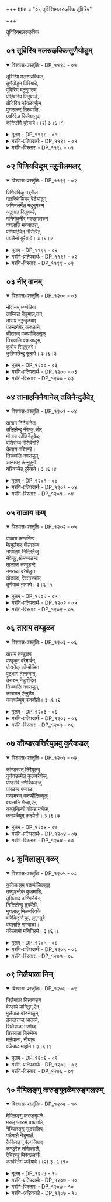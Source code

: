 +++
title = "०६ तूविरियमलरुऴक्कि तूविरिय"

+++

तूविरियमलरुऴक्कि

## ०१ तूविरिय मलरुऴक्कित्तुणैयोडुम्

<details open><summary>विश्वास-प्रस्तुतिः - DP_११९८ - ०१</summary>

तूविरिय मलरुऴक्कित्  
तुणैयोडुम् पिरियादे,  
पूविरिय मदुनुगरुम्  
पॊऱिवरिय सिऱुवण्डे,  
तीविरिय मऱैवळर्क्कुम्  
पुगऴाळर् तिरुवालि,  
एवरिवॆञ् जिलैयाऩुक्  
कॆऩ्ऩिलैमै युरैयाये। (२) ३।६।१
</details>

<details><summary>मूलम् - DP_११९८ - ०१</summary>

तूविरिय मलरुऴक्कित्  
तुणैयोडुम् पिरियादे,  
पूविरिय मदुनुगरुम्  
पॊऱिवरिय सिऱुवण्डे,  
तीविरिय मऱैवळर्क्कुम्  
पुगऴाळर् तिरुवालि,  
एवरिवॆञ् जिलैयाऩुक्  
कॆऩ्ऩिलैमै युरैयाये। (२) ३।६।१
</details>

<details><summary>गरणि-प्रतिपदार्थः - DP_११९८ - ०१</summary>

तू = रॆक्कॆगळु, विरिय = बिरियुवन्तॆ, मलर् = हूविनल्लि, उऴक्कि = आटवाडुत्ता, तुणैयोडुम् = जॊतॆगातियॊडनॆ \(सङ्गातियॊडनॆ\), पिरियादे = बेर्पडदन्तॆ, पूविरिय = हूगळु बिरिदाग, मदु = मधुवन्नु, नुहरुम् = कुडियुत्तिरुव, पॊऱि वरिय = चुक्कॆगळु रेखॆगळु – इवुगळिन्द शोभिसुव, शिऱुवण्डे = चिक्कदुम्बिये, ती = अग्नियु, विरिय = विस्तरिसि बॆळगुवन्तॆ, मऱै= वैदिक मर्यादॆगळन्नु, वळर् क्कूम् = वृद्धिगॊळिसुव, पुहऴ् आळर् = कीर्तिवन्तर, तिरु आलि = तिरुवालि क्षेत्रद, ए = बाणगळन्नु तॊडिसिद, वरि = अन्दवाद, वॆम् = क्रूरवाद, शिलैयानुक्कू = बिल्लिनवनिगॆ, ऎन् = नन्न, निलैमै = परिस्थितियन्नु, उरैयाये = हेळलारॆया? \(हेळुवॆयल्लवे?\) 
</details>

<details><summary>गरणि-विस्तारः - DP_११९८ - ०१</summary>

रॆक्कॆगळु बिरियुवन्तॆ हूविनल्लि आटवाडुत्ता, सङ्गातियॊडनॆ बेर्पडदन्तॆ इरुत्ता, हूगळु बिरिदाग \(अरळिदाग\) मधुवन्नु कुडियुत्तिरुव चुक्कॆगळु रेखॆगळिन्द शोभिसुव चिक्कदुम्बिये, अग्नियु विस्तरिसि बॆळगुवन्तॆ वैदिक मर्यादॆगळन्नु वृद्धिगॊळिसुव कीर्तिवन्तर तिरुवालिक्षेत्रद क्रूरवाद बाणगळन्नु तॊडिसिद अन्दवाद बिल्लिनवनिगॆ नन्न परिस्थितियन्नु हेळुवॆयल्लवे? 

भक्तिभावगळु हलवु. अवुगळल्लि सति-पतिय भाववू ऒन्दु. आत्मने सति, परमात्मने पति. पतियिन्द सतियु ऎन्दिगू अगलबारदु. पतियॊन्दिगॆ सेरिकॊण्डिरबेकु. आगले परमशान्ति. पतियिन्द बेर्पट्ट सतिगॆ तन्न पतियन्नु हेगादरू माडि कॊळ्ळबेकॆन्दु सतत प्रयत्न माडि अदन्नु साधिसिकॊळ्ळबेकु. इदु तत्त्व. 

ईग आळ्वाररु विरहियागिरुव हॆण्णु. तन्न विरहवेदनॆयन्नु सहिसलारदवळु. सुखवागि, निश्चिन्तॆयागि कालकळॆयुत्तिरुव दुम्बिदम्पतिगळन्नु कण्डु, तन्न शोचनीयवाद परिस्थितियन्नु तन्न पतियाद भगवन्तनल्लि निवेदिसुवन्तॆ आ दुम्बिगळिगॆ इल्लि हेळिकॊळ्ळुत्ताळॆ. दुम्बिगळु अवळ सङ्कटवन्नु तिळिदुकॊळ्ळबल्लवे? ऒन्दु वेळॆ, हागॆ तिळियितॆम्ब विषयवन्नु भगवन्तनल्लि अरिकॆमाडबल्लवे? भगवन्तनन्नु अवु सेरबल्लवे? ई विषयगळन्नु कुरितु अवळिगॆ योचनॆये बरुवुदिल्ल. दुम्बिगळु हूगळल्लि मकरन्दवन्नु पानमाडतक्कवु. हूगळिरुव कडॆगॆ, मकरन्दविरुव कडॆगॆ अवु होगुत्तिरुत्तवॆ. भगवन्तनु बाडदॆ इरुव परिमळभरितवाद हारवन्नु धरिसिरुववनु. अर्चामूर्तियाद भगवन्तनिगू हूविन सरगळिन्द अलङ्करिसिरुत्तारॆ. दुम्बिगळु आ हूगळ मेलॆ कुळितु, गुय् गुट्टुत्तिरुवुदे भगवन्तनल्लि अवु माडुव निवेदन\! 

आळ्वाररु हेळुत्तारॆ- ओ पुट्ट दुम्बिये, नीनु ऒण्टियल्ल, निन्न सङ्गातियॊडनॆ कूडिकॊण्डिद्दी. नीविब्बरू मैमरॆतु आनन्ददिन्द आटवाडुत्तिद्दीरि. नीवु कलॆतिरुव स्थळवो\! ऎष्टु रम्यवादद्दु\! अन्दवाद, परिमळवू मकरन्दवू तुम्बिरुव हूविनल्लि\! निम्म आनन्दक्कॆ मितियुण्टे? निम्म ई हाराटदल्लि आनन्दानुभवदल्लि, निम्म सुन्दरवाद पुट्टरॆक्कॆगळु हरिदु होदीतॆम्ब भयवू निमगिल्लवल्ल\! हूगळु अरळुत्तिरलु, अवुगळल्लिन मधुवन्नु कुडिदु नलियुत्तिरुविरि. 

ओ पुट्टदुम्बिये, नन्न स्थितियन्नु नोडि. अदॆष्टु शोचनीयवागिदॆ\! नानु ऒण्टिगळागिद्देनॆ. नन्न जॊतॆगारनाद नन्न पति \(नन्न नल्ल\) नन्नन्नु अगलि होगिद्दानॆ. नल्लनल्लि ननगॆ हेळतीरदष्टु गाढवाद प्रेम. ई विषयवन्नु अवनु अरितिद्दानो इल्लवो काणॆ. ननगॆ विरह वेदनॆ सहिसलारदष्टागिदॆ. ऎष्टु काल हीगॆ सङ्कटपडुत्तिरुवुदु? नन्न ई निलुमॆयन्नु नीनु नन्न नल्लनाद भगवन्तनल्लि निवेदिसि, ननगॆ सहायमाडुवॆया? 

भगवन्तनु परमकृपाळु, दिट. अवनल्लि नम्म दुःखसङ्कटगळन्नु ऒब्बॊब्बनू नेरवागिये निवेदिसिकॊळ्ळबहुदु. भगवन्तनिगॆ अतिसमीपवर्तियागि बहळ बेकागिरुववरॊब्बरु भक्तर विषयवागि सिफारसु माडिदरॆन्दरॆ, अदरिन्द भक्तनिगॆ बहु बेग ऒत्तासॆ दॊरॆयुवुदु. हीगॆ, भगवन्तनल्लि ऎल्ल चेतनर विषयवागियू कृपॆदोरॆन्दु निवेदिसिकॊळ्ळबल्लवळु – स्वामिय नित्यानुपायिनियागि, अवन वक्षस्थलवासियागिरुव श्रीदेविये. दयास्वरूपळे आकॆ\! दुम्बिय रूपदल्लि हूविनल्लि ईग आळ्वाररिगॆ काणबरुत्तिद्दाळो हेगो – इल्लि श्रीवैष्णव तत्त्ववॊन्दन्नु प्रकटगॊळिसिदन्तॆ तोरुत्तदॆ.
</details>

## ०२ पिणियविऴुम् नऱुनीलमलर्

<details open><summary>विश्वास-प्रस्तुतिः - DP_११९९ - ०२</summary>

पिणियविऴु नऱुनील  
मलर्क्किऴियप् पॆडैयोडुम्,  
अणिमलर्मेल् मदुनुगरुम्  
अऱुगाल सिऱुवण्डे,  
मणिगॆऴुनीर् मरुङ्गलरुम्  
वयलालि मणवाळऩ्,  
पणियऱियेऩ् नीसॆऩ्ऱॆऩ्  
पयलैनो युरैयाये। ३।६।२
</details>

<details><summary>मूलम् - DP_११९९ - ०२</summary>

पिणियविऴु नऱुनील  
मलर्क्किऴियप् पॆडैयोडुम्,  
अणिमलर्मेल् मदुनुगरुम्  
अऱुगाल सिऱुवण्डे,  
मणिगॆऴुनीर् मरुङ्गलरुम्  
वयलालि मणवाळऩ्,  
पणियऱियेऩ् नीसॆऩ्ऱॆऩ्  
पयलैनो युरैयाये। ३।६।२
</details>

<details><summary>गरणि-प्रतिपदार्थः - DP_११९९ - ०२</summary>

पिणि = बन्धनवु \(कट्टुगळु\), अविऴुम् = सडिलवागुत्तिरुव \(बिच्चुत्तिरुव\), नऱु = परिमळ तुम्बिद, नीलमलर् = नैदिलॆ हूवु, किऴिय = हरिदुहोगुवन्तॆ, पॆडैयोडुम् = निन्न सङ्गातियॊडनॆ, अणि = सुन्दरवाद, मलर् मेल् = आ हूविन मेलॆ, मदुनुहरुम् = मधुपान माडुव, अऱुकाल = आरु कालुगळ, शिऱुवण्डे = पुट्ट दुम्बिये, मणि = सुन्दरवाद, कऴुनीर् = कॆन्दावरॆ हूगळु \(कन्नैदिलॆ हूगळु\) मरुङ्गु = मग्गुलल्लिये, अलरुम् = अरळुव, वयल् = बयलु \(गद्दॆ\)गळुळ्ळ, आलि = तिरुवालिक्षेत्रद, मणवाळन् = दिव्यसुन्दरनाद स्वामिय, पणि = कार्यगळन्नु, अऱियेन् = तिळियदवळागिद्देनॆ, नी शॆन्ऱु = नीनु होगि, ऎन् = नन्न, पयलै = अगलिकॆय, नोय् = सङ्कटवन्नु, उरैयाये = हेळुवॆया? 
</details>

<details><summary>गरणि-विस्तारः - DP_११९९ - ०२</summary>

कट्टुगळु सडिलवागुत्तिरुव परिमळभरितवाद नैदिलॆय हूहरिदु होगुवन्तॆ निन्न सङ्गातियॊडनॆ आ सुन्दरवाद हूविनमेलॆ \(ऎरगि\) मधुपानमाडुव आरु कालुगळ पुट्टदुम्बिये, सुन्दरवाद कॆन्दावरॆहूगळु मग्गुलल्लिये अरळुवन्थ बयलुगळुळ्ळ तिरुवालिक्षेत्रद दिव्यसुन्दरनाद स्वामिय कार्यगळन्नु तिळियदवळागिद्देनॆ नीनु होगि, नन्न अगलिकॆय सङ्कटवन्नु हेळुवॆया? 

हिन्दिन तिरुमॊऴियल्लि भगवन्तनु तम्म अन्तरङ्गवन्नु तानागिये बन्दु प्रवेशिसिदनॆन्दू, अल्लिन्द अवनन्नु होगगॊडॆनॆन्दू आळ्वाररु हॆम्मॆयिन्द हेळिकॊण्डरष्टॆ. ई तिरुमॊऴियल्लि आळ्वाररु तन्न स्वामियिन्द अगलिकॆय सङ्कटवन्नु हेळिकॊळ्ळुत्तिद्दारॆ. भगवन्तनु आळ्वारर अन्तरङ्गवन्नु प्रवेशिसि, क्षणिकवागि अल्लिद्दन्तॆ नटिसि, आशॆयन्नू उत्साहवन्नू कॆरळिसि, अल्लिन्द मायवादनल्ल\! इदॆये आळ्वाररु अर्थमाडिकॊळ्ळलागद अवन कॆलस? भगवन्तनिगू तमगू परिचितनादवनॊब्बन सहायवॊदगि बन्दरॆ तम्म आशॆ नॆरवेरुवुदॆन्दु आळ्वाररु योचिसिरबेकु. इदु सहजवादद्दे. अदक्कागि परिशुद्धस्वभावद पुट्टदुम्बियन्नु आरिसिकॊण्डिद्दारॆ.

आळ्वाररु हेळुत्तारॆ- ओ पुट्टदुम्बिये, नीनु निन्न सङ्गातियॊडनॆ आटवाडुवुदक्कॆ ईगले बिरियुत्तिरुव मकरन्द तुम्बिरुव नैदिलॆयन्नु आरिसिकॊडिद्दीयल्ल. निन्न जॊतॆगारळॊडनॆ अदन्नु हॊक्कु मैमरॆतुमनबन्दन्तॆ आटवाडुत्ता, मधुपानमाडुत्ता आनन्ददिन्द कालकळॆयुत्तिद्दी. निन्न ई सन्तोषदल्लि निन्न सुत्तमुत्त इरुववर सङ्कटद अरिवु निनगॆ हेगॆ आगबेकु. निन्न सन्तोषद आटदल्लि नैदिलॆय हूवु हरिदुहोगुवुदु. अदर अन्द कॆडुवुदु. ई विषयवू निन्न मनस्सिगॆ बरुवुदिल्ल. नीनिरुव नैदिलॆय बयलु तिरुवालिक्षेत्रक्कॆ सेरिद्दु. आ मग्गुलल्ले कॆन्दावरॆय बयलू इदॆ. नैदिलॆयू कॆन्दावरॆयू जॊतॆजॊतॆयागि इल्लि अरळुत्तवॆ\! इदु अस्वाभाविकविरबहुदु. आदरॆ इल्लि नॆलसिरुव भगवन्तन कृपावैशिष्ट्यदिन्द हीगॆल्ला नडॆयुत्तदॆ. दिव्यसुन्दरनाद नन्न स्वामिय कार्यभारवन्नागलि, अवन सामर्थ्यवन्नागलि अरितुकॊळ्ळलारॆ. ननगॆ तिळिदिरुवुदॆन्दरॆ, अवनु नन्निन्द ईग अगलि होगिद्दानॆ. अगलिकॆय सङ्कटवन्नु नानु सहिसलारॆ. नीनादरो ऎरडु रॆक्कॆगळन्नू आरु कालुगळन्नू उळ्ळ पुट्टप्राणि. ऎल्लिगॆ बेकॆन्दरॆ अल्लिगॆ बहुबेग होगि सेरबल्लॆ. परिशुद्धवाद मधुवन्नु पानमाडुत्तले नीनु जीविसिरुवुदु. आद्दरिन्द नीनु भगवन्तन बळिगॆ होगि बरलु शक्त. नन्न विरहवेदनॆयन्नु भगवन्तनल्लि अरिकॆमाडि, ननगॆ उपकारियागुवॆया?
</details>

## ०३ नीर् वानम्

<details open><summary>विश्वास-प्रस्तुतिः - DP_१२०० - ०३</summary>

नीर्वाऩम् मण्णॆरिगा  
लाय्निऩ्ऱ नॆडुमाल्,तऩ्  
ताराय नऱुन्दुळवम्  
पॆरुन्दगैयॆऱ् करुळाऩे,  
सीरारुम् वळर्प्पॊऴिल्सूऴ्  
तिरुवालि वयल्वाऴुम्,  
कूर्वाय सिऱुगुरुगे।  
कुऱिप्पऱिन्दु कूऱाये। ३।६।३
</details>

<details><summary>मूलम् - DP_१२०० - ०३</summary>

नीर्वाऩम् मण्णॆरिगा  
लाय्निऩ्ऱ नॆडुमाल्,तऩ्  
ताराय नऱुन्दुळवम्  
पॆरुन्दगैयॆऱ् करुळाऩे,  
सीरारुम् वळर्प्पॊऴिल्सूऴ्  
तिरुवालि वयल्वाऴुम्,  
कूर्वाय सिऱुगुरुगे।  
कुऱिप्पऱिन्दु कूऱाये। ३।६।३
</details>

<details><summary>गरणि-प्रतिपदार्थः - DP_१२०० - ०३</summary>

नीर् = नीरु, वानम् = बानु, मण् = मण्णु, ऎरि = अग्नि, काल् = वायु, आय् = आगि, निन्ऱ = इरुव, नॆडुमाल् = सर्वेश्वरनु, तन् = तन्न, तार् आय = मालॆयागिरुव, नऱु = परिमळतुम्बिद, तुळवम् = तुलसियन्नु, पॊरुम् = होलुव, तहैयेऱ् कु = गुणवुळ्ळवरिगॆ \(स्वभावदवरिगॆ\), अरुळाने = कृपॆ माडनल्ल, शीर् = सिरि, आरुम् = तुम्बिरुव, वळर् = बॆळॆयुत्तिरुव, पॊऴिल् = शूऴ् = तोपुगळिम्द सुत्तुवरिदिरुव, तिरुवालि = तिरुवालिक्षेत्रद, वयल् = बयलुगळल्लि, वाळुम् = बाळुव, कूर् वाय = मॊनचाद बायुळ्ळ, शिऱु कुरुहे = चिक्कहद्दे, कुऱुप्पु = गुरियन्नु \(मार्गवन्नु\) अऱन्दु = अरितु, कूऱाये = हेळुवॆया? 
</details>

<details><summary>गरणि-विस्तारः - DP_१२०० - ०३</summary>

नीरु, बानु, मण्णु, बॆङ्कि, गाळि आगिरुव सर्वेश्वरनु तन्न हारवागिरुव परिमळ तुम्बिद तुलसियन्नु होलुव स्वभाव \(गुण\)वुळ्ळवरिगॆ कृपॆमाडनल्ल. सिरितुम्बि बॆळॆयुत्तिरुव तोपुगळिन्द सुत्तुवरिदिरुव तिरुवालिक्षेत्रद बयलुगळल्लि बाळुव \(वासिसुव\) मॊनचाद बायुळ्ळ चिक्कहद्दे गुरियन्नु \(मार्गवन्नु\) तिळिदु हेळुवॆया? 

हिन्दिन ऎरडु पाशुरगळल्लि दुम्बियन्नु आरिसिकॊळ्ळलागित्तु. ई पाशुरदल्लि हद्दन्नु आरिसलागिदॆ. ऎल्ल हक्किगळिगिन्तलू हद्दु बहळ ऎत्तरक्कॆ हारबल्लदु. अल्लि सुत्ताडुत्तले नॆलद मेलॆ तन्न गुरियाद आहारवन्नु कण्डुकॊळ्ळबल्लदु. अदर कण्णु अष्टु सूक्ष्म. अष्टु चुरुकु, गुरि कण्णिगॆ बिद्दितो इल्लवो, रॆप्पॆ हॊडॆयुवुदरॊळगॆ, अल्लिन्द अदर मेलॆ ऎरगि अदन्नु ऎत्तिकॊण्डु होगि बिडुत्तदॆ. हद्दिन कॊक्कु बहळ मॊनचागि बागिरुत्तदॆ. तिरुवालिक्षेत्ररल्लिरुव ई हद्दु बरिय हॊट्टॆ हॊरॆयुव स्वार्थियल्ल. अदक्कॆ परोपकार बुद्धियिदॆ. आर्तर सङ्कटवन्नु हरिसु ऎन्दु अदक्कॆ करॆ. 

आळ्वाररु हेळुत्तार्‍ऎ- ओ चिक्क हद्दे, नीरु, नॆल, बॆङ्कि, गाळि, बानु ऎम्ब पञ्चभूतगळु भगवन्तन रूपगळे. आ पञ्चभूतगळिन्दले इडिय सृष्टियू आगिरुवुदु. सर्वेश्वरनागि भगवन्तनु सृष्टिय ऎल्ल वस्तुगळिगू निर्वाहकनु. ऎन्दिगू बाडदॆ इरुव परिमळ तुम्बिद तुलसिय हारवन्नु अवनु धरिसिद्दानॆ. अवन हारदल्लिरुव तुलसिगॆ समानवाद शुद्धतॆ मत्तु परिमळ पूर्णवाद गुणस्वभावगळन्नुळ्ळवरु अनेकरिद्दारॆ. अवरॆल्लरू परमभक्तरु. अवरॆल्लरू भगान्तन तिरुवडिगळन्नु सदा आश्रयिसिद्दारॆ. हारद तुलसियन्तॆ स्वामियु अवरन्नु धरिसलु, भरिसलु, योग्यरु अवरु. अवरल्लि स्वामियु कृपॆदोरबेडवे? भगवन्तन मनस्सिनल्लि अन्थवर विषयदल्लि, नन्न विषयदल्लि, एनिदॆयो? नन्न अन्तरङ्गदिन्द अगलि होद स्वामि मत्तॆ अल्लिगॆ बन्दु सेरुवनो इल्लवो? इदे नन्न शङ्कॆ. हद्दे, नीनु नन्न गुरि \(लक्ष्य\)याद नन्न स्वामिय बळिसारि, अवन मनस्सन्नु अरितुकॊण्डु बन्दु, ननगॆ तिळिसि उपकारियागलारॆया?
</details>

## ०४ तानाहनिनैयानेल् तन्निनैन्दुडैवेऱ्

<details open><summary>विश्वास-प्रस्तुतिः - DP_१२०१ - ०४</summary>

ताऩाग निऩैयाऩेल्  
तऩ्ऩिऩैन्दु नैवेऱ्कु,ओर्  
मीऩाय कॊडिनॆडुवेळ्  
वलिसॆय्य मॆलिवेऩो?  
तेऩ्वाय वरिवण्डे।  
तिरुवालि नगराळुम्,  
आऩायऱ् कॆऩ्ऩुऱुनो  
यऱियच्चॆऩ् ऱुरैयाये। ३।६।४
</details>

<details><summary>मूलम् - DP_१२०१ - ०४</summary>

ताऩाग निऩैयाऩेल्  
तऩ्ऩिऩैन्दु नैवेऱ्कु,ओर्  
मीऩाय कॊडिनॆडुवेळ्  
वलिसॆय्य मॆलिवेऩो?  
तेऩ्वाय वरिवण्डे।  
तिरुवालि नगराळुम्,  
आऩायऱ् कॆऩ्ऩुऱुनो  
यऱियच्चॆऩ् ऱुरैयाये। ३।६।४
</details>

<details><summary>गरणि-प्रतिपदार्थः - DP_१२०१ - ०४</summary>

तान् आह = तानागिये, निनैयान् = \(नन्नन्नु\) स्मरिसिकॊळ्ळदिद्दरू सह, तन् निनैन्दु = तन्नन्ने \(अवनन्नु\) स्मरिसिकॊण्डु, नैवेऱ् कु = नवॆदु होगुत्तिरुव नन्नन्नु, ओर् मीनाय कॊडि नॆडुवेळ् = साटियिल्लद मीनन्नु ध्वजवागि उळ्ळवनु, वलिशॆय्य = हिंसिसलु, मॆलिवेनो= नानु कृशवागुत्तिरुवॆनल्ल, तेन् वाय = मधुवन्नु बायल्लि उळ्ल, एरि = \(चुक्कॆगळु गॆरॆगळिन्द कूडिद\) सुन्दरवाद, वण्डे = दुम्बिये, तिरुवालि नहर् = तिरुवालि क्षेत्रवन्नु, आळुम् = आळुव, आन् आयऱ् कु = गॊवळपुरुषनिगॆ \(गोपालकृष्णनिगॆ\), ऎन् = नन्न, उऱु = अपरिमितवाद, नोय् = यातनॆयन्नु, अऱिय = तिळियुवन्तॆ, शॆन्ऱु = होगि, उरैयाये = हेळुवॆया? 
</details>

<details><summary>गरणि-विस्तारः - DP_१२०१ - ०४</summary>

तानागिये नन्नन्नु स्मरिसदिद्दरू सह अवनन्ने स्मरिसुत्ता नवॆयुत्तिरुव नन्नन्नु साटियिल्लद मीनन्नु ध्वजवागि उळ्ळ मन्मथनु हिंसिसुवुदरिन्द नानु कृशळागुत्तिरुवॆनल्ल\! जेनिन बायुळ्ळ सुन्दरवाद दुम्बिये, तिरुवालिक्षेत्रद ऒडॆयनाद गोवळपुरुषनिगॆ नन्न सहिसलारद यातनॆयु अर्थवागुवन्तॆ होगि हेळुवॆया? 

ई पाशुरदल्लि मत्तॆ दुम्बिगे बन्तु आह्वान\! दुम्बि जेनु बायुळ्ळद्दु. बायि मधुरवादरॆ, मातू मधुरवे अल्लवे? 

आळ्वाररु हेळुत्तारॆ- ओ दुम्बिये, भगवन्तनु नन्नन्नु पूर्तियागि मरॆतुबिडबहुदु. नन्नन्नु मनस्सिगॆहच्चिकॊळ्ळदॆये इरबहुदु. नानादरो अवनन्नु ऎडॆबिडदॆ नॆनॆयुत्ता नवॆयुत्तिद्देनॆ. बडकलागिरुव नन्नन्नु मीनध्वजनाद मन्मथनू नोयिसबहुदे? इन्नू हॆच्चागि नन्नन्नु नवॆसबहुदे? नानु बाडिबळलुत्तिद्देनल्ल\! नीनु जेनु बायुळ्ळद्दु. निन्न जेनिनन्थ मातिनिन्द भगवन्तनल्लि सहिसलारद नन्न सङ्कटवन्नु तिळियहेळुवॆया? अवन मनस्सु करगुवन्तॆ अवनु नन्नल्लि कनिकरगॊळ्ळुवन्तॆ हेळुवॆया?
</details>

## ०५ वाळाय कण्

<details open><summary>विश्वास-प्रस्तुतिः - DP_१२०२ - ०५</summary>

वाळाय कण्बऩिप्प  
मॆऩ्मुलैगळ् पॊऩ्ऩरुम्ब  
नाणाळुम् निऩ्ऩिऩैन्दु  
नैवेऱ्कु,ओमण्णळन्द  
ताळाळा तण्गुडन्दै  
नगराळा वरैयॆडुत्त  
तोळाळा, ऎऩ्ऱऩक्कोर्  
तुणैयाळ ऩागाये। ३।६।५
</details>

<details><summary>मूलम् - DP_१२०२ - ०५</summary>

वाळाय कण्बऩिप्प  
मॆऩ्मुलैगळ् पॊऩ्ऩरुम्ब  
नाणाळुम् निऩ्ऩिऩैन्दु  
नैवेऱ्कु,ओमण्णळन्द  
ताळाळा तण्गुडन्दै  
नगराळा वरैयॆडुत्त  
तोळाळा, ऎऩ्ऱऩक्कोर्  
तुणैयाळ ऩागाये। ३।६।५
</details>

<details><summary>गरणि-प्रतिपदार्थः - DP_१२०२ - ०५</summary>

वाळ् आय = तेजस्सिनिन्द कूडिद, कण् = कण्णुगळु, पनिप्प = नीरन्नु सुरिसलु, मॆल् मुलैहळ् = मृदुवाद मॊलॆगळु, पॊन् = कब्बिणद, अरुम्ब = मॊग्गुगळागलु, नाळ् नाळुम् = दिनदिनवू, निन् = निन्नन्नु, निनैन्दु = नॆनॆयुत्ता \(नॆनॆदु\), नैवेऱ् कु = कृशवागिरुववळिगॆ, ओ मण् अळन्द ताळ् आळा = ओ \(लोकगळन्नु\) भूलोकवन्नु अळॆद कालुगळुळ्ळवने, तण् = तम्पाद, कुडन्दैनहर् आळा = कुम्भकोणक्षेत्रद ऒडॆयने, वरै = बॆट्टवन्नु, ऎडुत्त = ऎत्तिद, तोळ् आळा = तोळुगळुळ्ळवने, ऎन् तनक्कु = ननगॆ, तुणैयाळन् = जॊतॆगार \(सङ्गाति\), आहाये = आगबारदे \(आगुवुदिल्लवल्ल\). 
</details>

<details><summary>गरणि-विस्तारः - DP_१२०२ - ०५</summary>

ओ नॆलवन्नु अळॆदुकॊण्ड कालुगळुळ्ळवने, तम्पाद कुम्भकोणक्षेत्रदल्लि नॆलसिरुववने, बॆट्टवन्नॆत्तिद तोळुगळुळ्ळवने, तेजस्सिनिन्द कूडिद नन्न कण्णुगळु नीरन्नु सुरिसुत्तिरलु, मृदुवाद नन्न मॊलॆगळु कब्बिणद मॊग्गिनन्तॆ भारवागलु, दिनदिनवू निन्नन्नु नॆनॆयुत्ता नन्न देहवॆल्ल कृशवागुत्तिरलु, ननगॆ सङ्गातियागि नीनु आगबारदे? 

ई पाशुरदल्लि आळ्वाररु भगवन्तनन्नु नेरवागिये कूगि करॆयुत्तिद्दारॆ. मध्यवर्तियाद दुम्बियन्नो हद्दन्नो बळसिकॊण्डिल्ल. हॆण्णागि, ऎळॆयप्रायदवळागि, ऒण्टिगळागि, विरहियागि, तानु अनुभविसुत्तिरुव मानसिक मत्तु दैहिकवाद बवणॆगळन्नु नेरवागि भगवन्तनल्लि अरिकॆ माडिकॊळ्ळुत्तिद्दारॆ. 

“नॆलवन्नळॆदुकॊण्ड कालुगळुळ्ळवने” – वामननागि बन्दु, मूरडि नॆलवन्नु बलियिन्द दानवागि पडॆदु, त्रिविक्रमनागि बॆळॆदु, अदन्नळॆदुकॊण्ड अद्भुत साहसि – भगवन्त – “त्रिविक्रम”. 

“कुम्भकोणक्षेत्रद ऒडॆयने” – ऎष्टु अनुभविसिदरू तृप्तियन्नुण्टुमाडदन्थ, ऎडॆबिडदॆ ऎन्दॆन्दिगू अनुभविसुत्तिरबेकॆम्ब आशॆयन्नु हुट्टिसुव परमाकर्षक – स्वामि – “आराममदु”.

“बॆट्टवन्नॆत्तिद तोळुगळुळ्ल्वने” – देवेन्द्रन कडुकोपद परिणामवाद सततवाद बिरुसुमळॆयिन्द गोवळरन्नू गोवुगळन्नू रक्षिसुवुदक्कागि गोवर्धनगिरियन्ने कॊडॆयन्तॆ ऎत्तिहिडिद अद्भुतकारि गोवर्धनगिरिधारि- “बालकृष्ण”. 

तन्न प्रियतमनाद पतिय हॆसरन्नु हिडिदु सम्बोधिसदिरुवुदू, केळिदरू हॆसरन्नु हेळुवुदक्कॆ सङ्कोचपडुवुदू, हॆसरु अर्थवागुवन्थ पर्यायवाद मातुगळिन्द अदन्नु हेळुवुदू नम्म नाडिन साध्वियर रीति. ई पाशुरद सतिगॆ तन्न नल्लनन्नु “त्रिविक्रमा” ’आरावमदु”, “कृष्ण” – ऎन्दु मुन्तागि प्रीतियिन्द कूगि करॆयुवुदक्कॆ बहळ आशॆ. आदरॆ, तन्न सतित्वद मर्यादॆयन्नु बिट्टु कॊडुवुदु साध्यवे? 

आळ्वाररु \(सतियागि\) हेळुत्तारॆ-

स्वामी, नन्न तेजःपूर्णवाद कण्णुगळिन्द निन्नन्नु चॆन्नागि नोडि आनन्दिसलु आगुत्तिल्ल. अवुगळ तुम्ब कण्णीरु तुम्बि हरियुत्तिदॆ. मृदुवाद नन्न मॊलॆगळु ईग कब्बिणद मॊग्गुगळागि भारवागिवॆ. निन्नन्नु पडॆदुकॊळ्ळबेकॆम्ब आशॆयिन्द नानु माडुत्तिरुव ऎडॆबिडद स्मरणॆयिन्द नन्न देह कृशिसिहोगिदॆ. ऒण्टिगळागि विरहियागिरुव नन्नल्लि कनिकरिसि नीनु नन्न सङ्गातियागबारदे? आगलारॆया?
</details>

## ०६ ताराय तण्डुळव

<details open><summary>विश्वास-प्रस्तुतिः - DP_१२०३ - ०६</summary>

ताराय तण्डुळव  
वण्डुऴुद वरैमार्बऩ्,  
पोराऩैक् कॊम्बॊचित्त  
पुट्भाग ऩॆऩ्ऩम्माऩ्,  
तेरारुम् नॆडुवीदित्  
तिरुवालि नगराळुम्,  
कारायऩ् ऎऩ्ऩुडैय  
कऩवळैयुम् कवर्वाऩो। ३।६।६
</details>

<details><summary>मूलम् - DP_१२०३ - ०६</summary>

ताराय तण्डुळव  
वण्डुऴुद वरैमार्बऩ्,  
पोराऩैक् कॊम्बॊचित्त  
पुट्भाग ऩॆऩ्ऩम्माऩ्,  
तेरारुम् नॆडुवीदित्  
तिरुवालि नगराळुम्,  
कारायऩ् ऎऩ्ऩुडैय  
कऩवळैयुम् कवर्वाऩो। ३।६।६
</details>

<details><summary>गरणि-प्रतिपदार्थः - DP_१२०३ - ०६</summary>

तार् = हार, आय = आगिरुव, तण् = तम्पाद, तुळवम् = तुलसियन्नु, वण्डु = दुम्बिगळु, उऴुद = तुळिदाडुवन्थ, वरै = बॆट्टदष्टु दॊड्ड, मार् बन् = ऎदॆयुळ्ळवनु, पोर् = होराटद, आनै = आनॆय, कॊम्बु = दन्तवन्नु, ऒशित्त = मुर्दुहाकिद, पुळ् पाहन् = पक्षिवाहननु, ऎन् अम्मान् = नन्न स्वामियू, तेर् = रथदल्लि, आरुम् = सुन्दररागि कुळितु, नॆडुवीदि = हिरिमॆयुळ्ळ बीदिगळल्लि, तिरु आलि नहर् = तिरुवालिक्षेत्रवन्नु, आळुम् = आळुव \(ऒडॆतन माडुव\), कार् आयन् = कार्मुगिलिन बण्णद गोवळनु, ऎन् उडैय = नन्न, कनवळैयुम् = चिन्नद बळॆयन्नु, कवर् वानो= अपहरिसुवनो? 
</details>

<details><summary>गरणि-विस्तारः - DP_१२०३ - ०६</summary>

हारवागिरुव तम्पाद तुलसियन्नु दुम्बिगळु तुळिदाडुवन्थ दॊड्ड ऎदॆयुळ्ळवनाद, होराडलु बन्द आनॆय दन्तवन्नु मुरिदुहाकिदवनाद, पक्षिवाहननाद, नन्न स्वामियाद, रथदल्लि सुन्दरवागि कुळितु हिरिमॆयुळ्ळ बीदिगळल्लि सञ्चरिसुत्ता तिरुवालिक्षेत्रवन्नु आळुववनाद, कार्मुगिलिन बण्णद गोवळनु नन्न चिन्नद बळॆयन्नु अपहरिसुवनो? 

भगवन्तनु कण्ठदल्लि धरिसिरुव तुलसिय हारदल्लि तुम्बितुळुकुत्तिरुव मधुवन्नु कुडियलु तवकदिन्द दुम्बिगळु ऒन्दु कडॆयिन्द मत्तॊन्दॆ कडॆगॆ नुग्गि तुळिदाडुत्ता हरिदाडुत्ता इरुवुदर परिणामवागि अवन विशालवाद ऎदॆयॆल्ला मधुविन कॆसरायितन्तॆ\! स्वामिय हृदयवु मृदुमधुरवायितॆन्नबहुदे? अल्लिन्द कृपाप्रवाहवु समृद्धियागि हरिदु बरुवुदु ऎन्नबहुदे? 

कंसन आज्ञॆयन्तॆ कुवलयापीडवॆम्ब मद्दानॆयु कोपदिन्द नुग्गि बन्दाग, कृष्णनु अदर दन्तवन्ने मुरिदुकॊण्डु, अदरिन्दले आ आनॆयन्नु कॊन्दु हाकिदनु. 

गरुडपक्षिगॆ पक्षिराजनॆन्नुत्तारॆ. भगवन्तनिगॆ गरुडनु वाहननागि सेवॆ सल्लिसुत्तानॆ. आद्दरिन्द, भगवन्त पक्षिवाहन.

तिरुवालिक्षेत्रदल्लि स्वामिय उत्सव मूर्तियन्नु अन्दवागि अलङ्करिसिरुव रथदल्लि कुळ्ळिरिसि, सुन्दरवागि शृङ्गरिसि, बीदिबीदिगळल्लि रथवन्नु ऎळॆयुत्ता मॆरवणिगॆ माडि जन हर्षिसुत्तारॆ. वेदपारङ्गतरू सात्विकरू आद विप्रोत्तमरिरुव, भक्तशिरोमणिगळिरुव आ बीदिगळु हिरिमॆयुळ्ळवे. 

श्रीकृष्णनागि अवतरिसिदाग, भगवन्तनु, नन्दगोकुलदल्लि बॆळॆयुत्ता इरुवाग, गोपियरन्नु कीटलॆ माडुत्तिद्द हागॆये, आळ्वाररु तावू ऒब्ब गोपियॆम्बन्तॆ भाविसिकॊण्डु, तम्म चिन्नद कैबळॆयन्नु बलवन्तदिन्द कसिदुकॊण्डु होगुव सोगिनल्लि, तम्म कैयन्नु हिडियबरुवनो, अवन हस्तस्पर्श आग तमगागुवुदो, ऎन्दु आशॆयन्नु व्यक्तपडिसुत्तिद्दारॆ.
</details>

## ०७ कॊण्डरवत्तिरैयुलवु कुरैकडल्

<details open><summary>विश्वास-प्रस्तुतिः - DP_१२०४ - ०७</summary>

कॊण्डरवत् तिरैयुलवु  
कुरैगडल्मेल् कुलवरैबोल्,  
पण्डरवि ऩणैक्किडन्दु  
पारळन्द पण्बाळा,  
वण्डमरुम् वळर्प्पॊऴिल्सूऴ्  
वयलालि मैन्दा,ऎऩ्  
कण्डुयिल्नी कॊण्डाय्क्कॆऩ्  
कऩवळैयुम् कडवेऩो। ३।६।७
</details>

<details><summary>मूलम् - DP_१२०४ - ०७</summary>

कॊण्डरवत् तिरैयुलवु  
कुरैगडल्मेल् कुलवरैबोल्,  
पण्डरवि ऩणैक्किडन्दु  
पारळन्द पण्बाळा,  
वण्डमरुम् वळर्प्पॊऴिल्सूऴ्  
वयलालि मैन्दा,ऎऩ्  
कण्डुयिल्नी कॊण्डाय्क्कॆऩ्  
कऩवळैयुम् कडवेऩो। ३।६।७
</details>

<details><summary>गरणि-प्रतिपदार्थः - DP_१२०४ - ०७</summary>

अरवम् = अब्बरिसुव, तिरै = अलॆगळु, उलवु = हॊरळुत्तिरुव, कुरै = विशालवाद, कडल् मेल् = कडलमेलॆ, कॊण्डु = मनस्सुमादि, कुलवरै पोल् = कुलपर्वतदन्तॆ, वण्डु = हिन्दॆ ऒन्दु कालदल्लि, अरवु = हाविन, इन् = इनिदाद, अणै = हासुगॆयल्लि, किडन्दु = पवडिसि, पार् = भूमियन्नु, अळन्द = अळॆद, पण् बु आळा = विशिष्ट स्वभावदवनिगॆ वण्डु = दुम्बिगळु, अमरुम् = सेरिकॊण्डिरुव, वळर् = बॆळॆयुत्तिरुव, पॊऴिल् शूऴ् = तोपुगळिन्द सुत्तुवरिदिरुव, वयल् = गद्दॆ बयलुगळ, आलि = तिरुवालि क्षेत्रद, मैन्दा = ऒडॆयने, ऎन् = नन्न, कनम् वळैयुम् = चिन्नद कैबळॆयन्नू, कडवेनो = कळॆदुकॊळ्ळबयसुवॆनो? 
</details>

<details><summary>गरणि-विस्तारः - DP_१२०४ - ०७</summary>

हिन्दॆ ऒन्दु कालदल्लि, अब्बरिसि हॊरळुत्तिरुव अलॆगळुळ्ल विशालवाद कडल मेलॆ, सङ्कल्पमादि, कुलपर्वतदन्तॆ हाविनहाविन हासुगॆयल्लि पवडिसिदवने, भूमियन्नु अळॆद विशिष्टस्वभावदवने, दुम्बिगळु मुसुरिकॊण्डु बॆळॆयुत्तिरुव तोपुगळिन्द सुत्तुवरिदिरुव गद्दॆ बयलुगळ तिरुवालिक्षेत्रद ऒडॆयने, नन्न कण्णिन निद्दॆयन्नुकळॆद निनगॆ नन्न चिन्नद बळॆयन्नू कळॆदुकॊळ्ळबयसुवॆनो?

पाशुरद प्रारम्भद चित्र महाप्रळयद नन्तरद भगवन्तन निर्लिप्तस्वभाववन्नु हेळुवुदु. अवनु त्रिविक्रमनागि बॆळॆदु तोरिसिद्दु भूमियन्नॆल्ला तन्न ऒन्दे हॆज्जॆयिन्द अळॆदुकॊण्डद्दु. तिरुवालिक्षेत्रवन्नु सुन्दरवागियू आकर्षकवागियू माडुवुदक्कागिये अल्लि अर्चास्वरूपनागि नॆलॆगॊण्डद्दु.

तानु विरहियाद सतियॆन्दु भाविसिकॊण्ड आळ्वारर मेलॆ भगवन्तनु बीरिद प्रभावद फलवे अवर कण्णिगॆनिद्दॆ हत्तदन्तॆ, अवर निद्दॆयन्नु कसिदुकॊण्डद्दु. ईग, अवळ \(आळ्वारर\) चिन्नद कैबळॆयन्नु याव सम्मोहनदिन्दलू स्वामियु कसिदुकॊण्डु होगुवुदक्कॆ साध्यवे इल्लदॆ आगिदॆ. अवळु \(आळ्वाररु\) सदा जाग्रतरागिये कादुकॊण्डे इरुवळु. स्वामिय दर्शनवायितो इल्लवो अवन तिरुवडिगळन्नु आ क्षणवे होगि भद्रवागि हिडिदुकॊण्डु बिडुवळु. मत्तॆ तप्पिसिकॊळ्ळुवुदक्कॆ अवकाशकॊडुवुदे इल्ल.
</details>

## ०८ कुयिलालुम् वळर्

<details open><summary>विश्वास-प्रस्तुतिः - DP_१२०५ - ०८</summary>

कुयिलालुम् वळर्प्पॊऴिल्सूऴ्  
तण्गुडन्दैक् कुडमाडि,  
तुयिलाद कण्णिणैयेऩ्  
निऩ्ऩिऩैन्दु तुयर्वेऩो,  
मुयलालु मिळमदिक्के  
वळैयिऴन्देऱ्कु, इदुनडुवे  
वयलालि मणवाळा।  
कॊळ्वायो मणिनिऱमे। ३।६।८
</details>

<details><summary>मूलम् - DP_१२०५ - ०८</summary>

कुयिलालुम् वळर्प्पॊऴिल्सूऴ्  
तण्गुडन्दैक् कुडमाडि,  
तुयिलाद कण्णिणैयेऩ्  
निऩ्ऩिऩैन्दु तुयर्वेऩो,  
मुयलालु मिळमदिक्के  
वळैयिऴन्देऱ्कु, इदुनडुवे  
वयलालि मणवाळा।  
कॊळ्वायो मणिनिऱमे। ३।६।८
</details>

<details><summary>गरणि-प्रतिपदार्थः - DP_१२०५ - ०८</summary>

कुयिल् आलुम् = कोगिलॆगळु आटवाडुव, वळर् = बॆळॆयुत्तिरुव, पॊऴिल् शूऴ् = तोपुगळिन्द सुत्तुवरिद, तण् कुडन्दै = तम्पाद कुम्भकोणद, कुडम् आडी = कॊडद कुणितवाडुववने, तुयिलाद = निद्रिसद, कण् इणैयेन् = जोडिकण्णुगळन्नुळ्ळवळागिद्देनॆ, निन् निनैन्दु = निन्नन्नु नॆनॆदु, तुयिल् वेनो = निद्रिसुवॆने, मुयल् = मॊलगळु, आलुम् = आटवाडुव, इळमदिक्के = बालचन्द्रनिगे, वळै = बळॆयन्नु, इऴन्देऱ् कु = कळॆदुकॊण्ड ननगॆ, इदु नडुवे =ई दुःख\(सङ्कट\)द नडुवॆ, वयल् आलि मणवाळा = गद्दॆगळ \(बयलुगळ\) तिरुवालिक्षेत्रदनाथने, मणि निऱमे = सॊबगिन मैबण्णवन्नू, कॊळ् वायो = कसिदुकॊण्डुबिडुवॆयो\! 
</details>

<details><summary>गरणि-विस्तारः - DP_१२०५ - ०८</summary>

कोगिलॆगळु आडुव बॆळॆयुत्तिरुव तोपुगळिन्द सुत्तुवरिद तम्पाद कुम्भकोणद कॊडद कुणितवाडुववने नानु निद्दॆ ताकद जोडि कण्णुगळन्नुळवळागिद्देनॆ. निन्नन्नु नॆनॆनॆनॆदु नानु निद्रिसबल्लॆने? मॊलगळु आडुव बालचन्द्रनिगे नन्न बळॆयन्नु कळॆदुकॊण्डिद्देनॆ. ई दुःख \(सङ्कट\)द नडुवॆ गद्दॆगळ बयलिन तिरुवालिक्षेत्रद स्वामिये, नन्न सॊबगिन मैबण्णवन्नू कसिदुकॊळ्ळुवॆयो? 

प्रकृतिरम्यनाद कुम्भकोण क्षेत्रदल्लि ’आरावमदु’ ऎम्ब हॆसरिनिन्द शोभिसुववनु भगवन्त. अवने कॊडद कुणितदल्लि निपुणनागिद्द श्रीकृष्णनू.

ऒन्दु लक्ष्यवन्ने ऎडॆबिडदॆ चिन्तिसुत्तिद्दरॆ, निद्दॆ हत्तुवुदिल्ल. आळ्वाररिगॆ भगवन्तनन्ने चिन्तिसुत्ता बन्दद्दु निद्दॆयिल्लद जाग्रतस्थिति. 

विरहिगॆ कॆलवु वस्तुगळु अहित. बॆळदिङ्गळु अन्थाद्दु ऒन्दु. बालचन्द्रन ऎळॆय बॆळदिङ्गळे विरहिगॆ कण्टकवागि, अवळु कृशवागि, अवळ बळॆगळु कैयिन्द कळचिबिद्दु होदवन्तॆ. 

नल्लनाद भगवन्तनु तन्नन्नु सेरलिल्लवल्ल ऎम्ब सङ्कटदिन्द अवळ \(आळ्वारर\) मैसॊबगू हाळायितु मैबिळिचिकॊण्डितु. 

आळ्वाररु हेळुत्तारॆ- स्वामी देहाभिमानद विषयदल्लि नन्नदु ऎम्बुदु ऒन्दॊन्दागि कळचि होयितु. नीनु कृपॆमाडि अवुगळन्नु कसिदुकॊण्डु बिट्टॆ. कडॆयदागिद्द नन्न मैबण्णवू होयितल्ल\!

’नन्नदु’ ऎम्बुदु पूर्तियागि होदरल्लवे भगवन्तनिगॆ योग्यवस्तुवागुवुदु\!
</details>

## ०९ निलैयाळा निन्

<details open><summary>विश्वास-प्रस्तुतिः - DP_१२०६ - ०९</summary>

निलैयाळा निऩ्वणङ्ग  
वेण्डाये यागिऩुम्,ऎऩ्  
मुलैयाळ वॊरुनाळुऩ्  
ऩकलत्ताल् आळाये,  
सिलैयाळा मरमॆय्द  
तिऱलाळा तिरुमॆय्य  
मलैयाळा, नीयाळ  
वळैयाळ माट्टोमे। ३।६।९
</details>

<details><summary>मूलम् - DP_१२०६ - ०९</summary>

निलैयाळा निऩ्वणङ्ग  
वेण्डाये यागिऩुम्,ऎऩ्  
मुलैयाळ वॊरुनाळुऩ्  
ऩकलत्ताल् आळाये,  
सिलैयाळा मरमॆय्द  
तिऱलाळा तिरुमॆय्य  
मलैयाळा, नीयाळ  
वळैयाळ माट्टोमे। ३।६।९
</details>

<details><summary>गरणि-प्रतिपदार्थः - DP_१२०६ - ०९</summary>

निलै आळा = शाश्वतने, निन् = निन्नन्नु, वणङ्ग = नमस्करिसॆन्दु, वेण्डाये आहिलुम् = इच्छिसदिद्दरू, ऎन् = नन्न, मुलैयाळ = मॊलॆगळ मेलॆ ऒडॆतन नडॆसलु, ऒरुनाळ् = ऒन्दु सलवादरू, उन् = निन्न, अहलत्ताल् = वक्षदॊन्दिगॆ, आळाय् = सेरिसिकॊळ्ळुवुदिल्लवल्लवे, शिलै आळा = बिल्गारने, मरम् ऎय्द तिऱलाळा = मरगळन्नु मुरिद समर्थने, तिरुमॆय्यमलै आळा = तिरुमॆय् बॆट्टक्षेत्रद ऒडॆयने, नी आळ = निन्न सेवकळ, वळै आळमाट्टोमे = बळॆयन्नु कैयल्लि उळिसिकॊळ्ळलारॆवल्ल\! 
</details>

<details><summary>गरणि-विस्तारः - DP_१२०६ - ०९</summary>

शाश्वतने, निन्नन्नु नमस्करिसॆन्दु नीनु इच्छिसदिद्दरू नन्न मॊलॆगळ मेलॆ ऒन्दु सल ऒडॆतन नडॆसलु ऒन्दु सलवादरू निन्न वक्षदॊन्दिगॆ सेरिसिकॊळ्ळुवुदिल्लवल्ल\! बिल्गारने, मरगळन्नु मुरिद समर्थने, तिरुमॆय् बॆट्ट क्षेत्रद ऒडॆयने, निन्न सेवकळ बळॆयन्नु कैयल्लि उळिसिकॊळ्ळलारॆनल्ल\! 

सतियागि आळ्वाररु हेळुत्तारॆ- शाश्वतवाद परमपदक्कॆ ऒडॆयनु नीनु. निन्न पादसेवॆयल्लि नानु तॊडगबेकॆन्दु नीनु इच्छिसुवुदिल्ल. आदरूसह, नानु निन्न सेवॆयन्नु बिडदॆ माडुत्तिद्देनॆ. ननगॆ सङ्कट तरुत्तिरुव नन्न मॊलॆगळन्नु ऒन्दु सल मात्रवे निन्न ऎदॆगॆ सेरिसिकॊळ्ळलारॆया? निन्न दिव्यालिङ्गिनदिन्द ननगॆ तृप्तितरलारॆया? बिल्गारनु नीनु. ऒन्दे बाणदिन्द एळुताळॆय मरगळन्नु छिद्रमाडिद परमसमर्थनु. तिरुमॆय् बॆट्टदल्लि सत्येश्वरनागि नॆलसिरुववनु. निन्नन्नु कुरितु नॆनॆनॆनॆदु नन्न कैबळॆगळु कळचिबीळुत्तिवॆयल्ल\! नन्नन्नु ई सङ्कटदिन्द पारुमाडलारॆया?
</details>

## १० मैयिलङ्गु करुङ्गुवळैमरुङ्गलरुम्

<details open><summary>विश्वास-प्रस्तुतिः - DP_१२०७ - १०</summary>

मैयिलङ्गु करुङ्गुवळै  
मरुङ्गलरुम् वयलालि,  
नॆय्यिलङ्गु सुडराऴिप्  
पडैयाऩै नॆडुमालै,  
कैयिलङ्गु वेल्गलियऩ्  
कण्डुरैत्त तमिऴ्मालै,  
ऐयिरण्डु मिवैवल्लार्क्  
करुविऩैग ळडैयावे। (२) ३।६।१०
</details>

<details><summary>मूलम् - DP_१२०७ - १०</summary>

मैयिलङ्गु करुङ्गुवळै  
मरुङ्गलरुम् वयलालि,  
नॆय्यिलङ्गु सुडराऴिप्  
पडैयाऩै नॆडुमालै,  
कैयिलङ्गु वेल्गलियऩ्  
कण्डुरैत्त तमिऴ्मालै,  
ऐयिरण्डु मिवैवल्लार्क्  
करुविऩैग ळडैयावे। (२) ३।६।१०
</details>

<details><summary>गरणि-प्रतिपदार्थः - DP_१२०७ - १०</summary>

मै = काडिगॆयन्तॆ, इलङ्गु = बॆळगुव, करुकुवळै = कन्नैदिलॆय, मरुङ्गु = मग्गुलल्लि, अलरुम् = विकसिसुव, वयल् = गद्दॆबयलुगळ, आलि = तिरुवालिक्षेत्रदल्लि, नॆय् = तुप्पदिन्द, इलङ्गु = बॆळगुव, शुडर् आऴि = चक्रवॆम्ब, पडैयानै = आयुधदवनन्नु, नॆडुमालै = सर्वेश्वरनन्नु, कै = कैयल्लि, इलङ्गु = बॆळगुव, वेल् = वेलायुधवुळ्ळ, कलियन् = कलियनु, कण्डु = कण्णारकण्डु, उरैत्त = विवरिसिद \(हेळिद\), तमिळ् मालै = तमिळिन पाशुर मालॆगळु, इवैऐ इरण्डुम् = हत्तन्नू, वल्लार् कु = बल्लवरिगॆ, अरुविनैहळ् = महापापगळु, अडैयावे = सेरुवुदिल्ल.
</details>

<details><summary>गरणि-विस्तारः - DP_१२०७ - १०</summary>

कादिगॆयन्तॆ बॆळगुव कन्नैदिलॆय मग्गुलल्ले अरळुव गद्दॆ बयलुगळ तिरुवालिक्षेत्रदल्लि तुप्पदिन्द हॊळॆयुव चक्रायुधधारियन्नु, सर्वेश्वरनन्नु कैयल्लि शोभिसुव वेलायुधवुळ्ळ कलियनु कण्णार कण्डु विवरिसि हेळिद ई हत्तु तमिळु पाशुरमालॆयन्नु बल्लवरिगॆ कडुपापगळु अण्टुवुदिल्ल. 

तिरुवालिक्षेत्रदल्लि प्रकृतिरम्यवाद कन्नैदिलॆय बयलुगळिवॆ. अवुगळ मग्गुलल्ले हसुरुगद्दॆगळ बयलुगळिवॆ. सुन्दरवाद प्रकृतिय नडुवॆ चक्रायुधधारियाद सर्वेश्वरनु विराजिसुत्तिद्दानॆ. अवन दिव्यसुन्दर मूर्तियन्नु कण्णार कण्डु अनुभविसिद आनन्ददिन्द कलियनु \(तिरुमङ्गै आळ्वाररु\) हत्तु तमिळु पाशुरगळल्लि हॊगळि हाडिद्दानॆ. इवुगळन्नु अर्थवत्तागि चॆन्नागि तिळिदुकॊण्डवरिगॆ याव विधवाद पापगळू अण्टुवुदिल्ल. अवरु परिशुद्धरागि जीवन यात्रॆयन्नु मुगिसि, शाश्वतनॆलॆयाद परम पदवन्नु सेरुत्तारॆ. 
</details>

<details><summary>गरणि-अडियनडे - DP_१२०७ - १०</summary>

तू विरिय, पिणि, नीर्, तान्, वान्, ताराय, कॊण्डु, कुयिल्, निलैयाळ्, मैयिलङ्गु, \(कळवन्\). 
</details>

